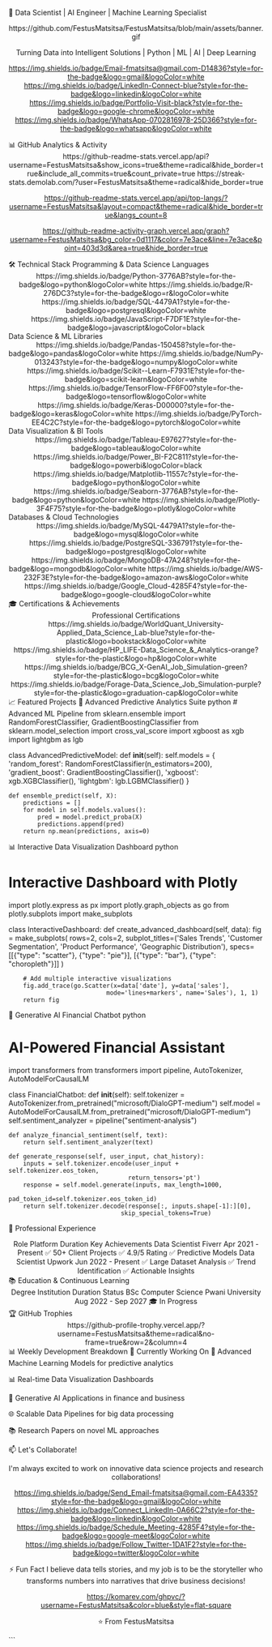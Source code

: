 🚀 Data Scientist | AI Engineer | Machine Learning Specialist
<div align="center">
https://github.com/FestusMatsitsa/FestusMatsitsa/blob/main/assets/banner.gif

Turning Data into Intelligent Solutions | Python | ML | AI | Deep Learning

https://img.shields.io/badge/Email-fmatsitsa@gmail.com-D14836?style=for-the-badge&logo=gmail&logoColor=white
https://img.shields.io/badge/LinkedIn-Connect-blue?style=for-the-badge&logo=linkedin&logoColor=white
https://img.shields.io/badge/Portfolio-Visit-black?style=for-the-badge&logo=google-chrome&logoColor=white
https://img.shields.io/badge/WhatsApp-0702816978-25D366?style=for-the-badge&logo=whatsapp&logoColor=white

</div>
📊 GitHub Analytics & Activity
<div align="center"><!-- GitHub Stats Cards -->
https://github-readme-stats.vercel.app/api?username=FestusMatsitsa&show_icons=true&theme=radical&hide_border=true&include_all_commits=true&count_private=true
https://streak-stats.demolab.com/?user=FestusMatsitsa&theme=radical&hide_border=true

<!-- Languages Card -->
https://github-readme-stats.vercel.app/api/top-langs/?username=FestusMatsitsa&layout=compact&theme=radical&hide_border=true&langs_count=8

<!-- Activity Graph -->
https://github-readme-activity-graph.vercel.app/graph?username=FestusMatsitsa&bg_color=0d1117&color=7e3ace&line=7e3ace&point=403d3d&area=true&hide_border=true

</div>
🛠️ Technical Stack
Programming & Data Science Languages
<div align="center">
https://img.shields.io/badge/Python-3776AB?style=for-the-badge&logo=python&logoColor=white
https://img.shields.io/badge/R-276DC3?style=for-the-badge&logo=r&logoColor=white
https://img.shields.io/badge/SQL-4479A1?style=for-the-badge&logo=postgresql&logoColor=white
https://img.shields.io/badge/JavaScript-F7DF1E?style=for-the-badge&logo=javascript&logoColor=black

</div>
Data Science & ML Libraries
<div align="center">
https://img.shields.io/badge/Pandas-150458?style=for-the-badge&logo=pandas&logoColor=white
https://img.shields.io/badge/NumPy-013243?style=for-the-badge&logo=numpy&logoColor=white
https://img.shields.io/badge/Scikit--Learn-F7931E?style=for-the-badge&logo=scikit-learn&logoColor=white
https://img.shields.io/badge/TensorFlow-FF6F00?style=for-the-badge&logo=tensorflow&logoColor=white
https://img.shields.io/badge/Keras-D00000?style=for-the-badge&logo=keras&logoColor=white
https://img.shields.io/badge/PyTorch-EE4C2C?style=for-the-badge&logo=pytorch&logoColor=white

</div>
Data Visualization & BI Tools
<div align="center">
https://img.shields.io/badge/Tableau-E97627?style=for-the-badge&logo=tableau&logoColor=white
https://img.shields.io/badge/Power_BI-F2C811?style=for-the-badge&logo=powerbi&logoColor=black
https://img.shields.io/badge/Matplotlib-11557c?style=for-the-badge&logo=python&logoColor=white
https://img.shields.io/badge/Seaborn-3776AB?style=for-the-badge&logo=python&logoColor=white
https://img.shields.io/badge/Plotly-3F4F75?style=for-the-badge&logo=plotly&logoColor=white

</div>
Databases & Cloud Technologies
<div align="center">
https://img.shields.io/badge/MySQL-4479A1?style=for-the-badge&logo=mysql&logoColor=white
https://img.shields.io/badge/PostgreSQL-336791?style=for-the-badge&logo=postgresql&logoColor=white
https://img.shields.io/badge/MongoDB-47A248?style=for-the-badge&logo=mongodb&logoColor=white
https://img.shields.io/badge/AWS-232F3E?style=for-the-badge&logo=amazon-aws&logoColor=white
https://img.shields.io/badge/Google_Cloud-4285F4?style=for-the-badge&logo=google-cloud&logoColor=white

</div>
🎓 Certifications & Achievements
<div align="center">
Professional Certifications
https://img.shields.io/badge/WorldQuant_University-Applied_Data_Science_Lab-blue?style=for-the-plastic&logo=bookstack&logoColor=white
https://img.shields.io/badge/HP_LIFE-Data_Science_&_Analytics-orange?style=for-the-plastic&logo=hp&logoColor=white
https://img.shields.io/badge/BCG_X-GenAI_Job_Simulation-green?style=for-the-plastic&logo=bcg&logoColor=white
https://img.shields.io/badge/Forage-Data_Science_Job_Simulation-purple?style=for-the-plastic&logo=graduation-cap&logoColor=white

</div>
📈 Featured Projects
🤖 Advanced Predictive Analytics Suite
python
# Advanced ML Pipeline
from sklearn.ensemble import RandomForestClassifier, GradientBoostingClassifier
from sklearn.model_selection import cross_val_score
import xgboost as xgb
import lightgbm as lgb

class AdvancedPredictiveModel:
    def __init__(self):
        self.models = {
            'random_forest': RandomForestClassifier(n_estimators=200),
            'gradient_boost': GradientBoostingClassifier(),
            'xgboost': xgb.XGBClassifier(),
            'lightgbm': lgb.LGBMClassifier()
        }
    
    def ensemble_predict(self, X):
        predictions = []
        for model in self.models.values():
            pred = model.predict_proba(X)
            predictions.append(pred)
        return np.mean(predictions, axis=0)
📊 Interactive Data Visualization Dashboard
python
# Interactive Dashboard with Plotly
import plotly.express as px
import plotly.graph_objects as go
from plotly.subplots import make_subplots

class InteractiveDashboard:
    def create_advanced_dashboard(self, data):
        fig = make_subplots(
            rows=2, cols=2,
            subplot_titles=('Sales Trends', 'Customer Segmentation', 
                           'Product Performance', 'Geographic Distribution'),
            specs=[[{"type": "scatter"}, {"type": "pie"}],
                   [{"type": "bar"}, {"type": "choropleth"}]]
        )
        
        # Add multiple interactive visualizations
        fig.add_trace(go.Scatter(x=data['date'], y=data['sales'], 
                               mode='lines+markers', name='Sales'), 1, 1)
        return fig
🧠 Generative AI Financial Chatbot
python
# AI-Powered Financial Assistant
import transformers
from transformers import pipeline, AutoTokenizer, AutoModelForCausalLM

class FinancialChatbot:
    def __init__(self):
        self.tokenizer = AutoTokenizer.from_pretrained("microsoft/DialoGPT-medium")
        self.model = AutoModelForCausalLM.from_pretrained("microsoft/DialoGPT-medium")
        self.sentiment_analyzer = pipeline("sentiment-analysis")
    
    def analyze_financial_sentiment(self, text):
        return self.sentiment_analyzer(text)
    
    def generate_response(self, user_input, chat_history):
        inputs = self.tokenizer.encode(user_input + self.tokenizer.eos_token, 
                                     return_tensors='pt')
        response = self.model.generate(inputs, max_length=1000, 
                                     pad_token_id=self.tokenizer.eos_token_id)
        return self.tokenizer.decode(response[:, inputs.shape[-1]:][0], 
                                   skip_special_tokens=True)
💼 Professional Experience
<div align="center">
Role	Platform	Duration	Key Achievements
Data Scientist	Fiverr	Apr 2021 - Present	✅ 50+ Client Projects
✅ 4.9/5 Rating
✅ Predictive Models
Data Scientist	Upwork	Jun 2022 - Present	✅ Large Dataset Analysis
✅ Trend Identification
✅ Actionable Insights
</div>
📚 Education & Continuous Learning
<div align="center">
Degree	Institution	Duration	Status
BSc Computer Science	Pwani University	Aug 2022 - Sep 2027	🎓 In Progress
</div>
🏆 GitHub Trophies
<div align="center">
https://github-profile-trophy.vercel.app/?username=FestusMatsitsa&theme=radical&no-frame=true&row=2&column=4

</div>
📊 Weekly Development Breakdown
🎯 Currently Working On
🔬 Advanced Machine Learning Models for predictive analytics

📊 Real-time Data Visualization Dashboards

🤖 Generative AI Applications in finance and business

🌐 Scalable Data Pipelines for big data processing

📚 Research Papers on novel ML approaches

📫 Let's Collaborate!
<div align="center">
I'm always excited to work on innovative data science projects and research collaborations!

https://img.shields.io/badge/Send_Email-fmatsitsa@gmail.com-EA4335?style=for-the-badge&logo=gmail&logoColor=white
https://img.shields.io/badge/Connect_LinkedIn-0A66C2?style=for-the-badge&logo=linkedin&logoColor=white
https://img.shields.io/badge/Schedule_Meeting-4285F4?style=for-the-badge&logo=google-meet&logoColor=white
https://img.shields.io/badge/Follow_Twitter-1DA1F2?style=for-the-badge&logo=twitter&logoColor=white

</div>
<div align="center">
⚡ Fun Fact
I believe data tells stories, and my job is to be the storyteller who transforms numbers into narratives that drive business decisions!

https://komarev.com/ghpvc/?username=FestusMatsitsa&color=blue&style=flat-square

⭐️ From FestusMatsitsa

</div> ```
